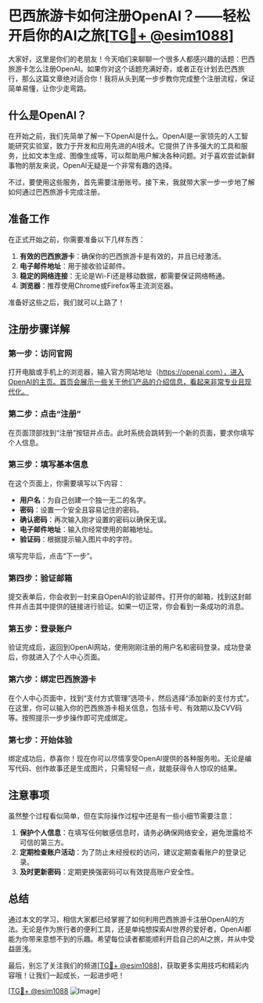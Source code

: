 # 巴西旅游卡如何注册OpenAI？——轻松开启你的AI之旅[[TG💪+ @esim1088](https://t.me/s/esim1088)]

大家好，这里是你们的老朋友！今天咱们来聊聊一个很多人都感兴趣的话题：巴西旅游卡怎么注册OpenAI。如果你对这个话题充满好奇，或者正在计划去巴西旅行，那么这篇文章绝对适合你！我将从头到尾一步步教你完成整个注册流程，保证简单易懂，让你少走弯路。

## 什么是OpenAI？

在开始之前，我们先简单了解一下OpenAI是什么。OpenAI是一家领先的人工智能研究实验室，致力于开发和应用先进的AI技术。它提供了许多强大的工具和服务，比如文本生成、图像生成等，可以帮助用户解决各种问题。对于喜欢尝试新鲜事物的朋友来说，OpenAI无疑是一个非常有趣的选择。

不过，要使用这些服务，首先需要注册账号。接下来，我就带大家一步一步地了解如何通过巴西旅游卡完成注册。

## 准备工作

在正式开始之前，你需要准备以下几样东西：

1. **有效的巴西旅游卡**：确保你的巴西旅游卡是有效的，并且已经激活。
2. **电子邮件地址**：用于接收验证邮件。
3. **稳定的网络连接**：无论是Wi-Fi还是移动数据，都需要保证网络畅通。
4. **浏览器**：推荐使用Chrome或Firefox等主流浏览器。

准备好这些之后，我们就可以上路了！

## 注册步骤详解

### 第一步：访问官网

打开电脑或手机上的浏览器，输入官方网站地址（https://openai.com），进入OpenAI的主页。首页会展示一些关于他们产品的介绍信息，看起来非常专业且现代化。

### 第二步：点击“注册”

在页面顶部找到“注册”按钮并点击。此时系统会跳转到一个新的页面，要求你填写个人信息。

### 第三步：填写基本信息

在这个页面上，你需要填写以下内容：
- **用户名**：为自己创建一个独一无二的名字。
- **密码**：设置一个安全且容易记住的密码。
- **确认密码**：再次输入刚才设置的密码以确保无误。
- **电子邮件地址**：输入你经常使用的邮箱地址。
- **验证码**：根据提示输入图片中的字符。

填写完毕后，点击“下一步”。

### 第四步：验证邮箱

提交表单后，你会收到一封来自OpenAI的验证邮件。打开你的邮箱，找到这封邮件并点击其中提供的链接进行验证。如果一切正常，你会看到一条成功的消息。

### 第五步：登录账户

验证完成后，返回到OpenAI网站，使用刚刚注册的用户名和密码登录。成功登录后，你就进入了个人中心页面。

### 第六步：绑定巴西旅游卡

在个人中心页面中，找到“支付方式管理”选项卡，然后选择“添加新的支付方式”。在这里，你可以输入你的巴西旅游卡相关信息，包括卡号、有效期以及CVV码等。按照提示一步步操作即可完成绑定。

### 第七步：开始体验

绑定成功后，恭喜你！现在你可以尽情享受OpenAI提供的各种服务啦。无论是编写代码、创作故事还是生成图片，只需轻轻一点，就能获得令人惊叹的结果。

## 注意事项

虽然整个过程看似简单，但在实际操作过程中还是有一些小细节需要注意：

1. **保护个人信息**：在填写任何敏感信息时，请务必确保网络安全，避免泄露给不可信的第三方。
2. **定期检查账户活动**：为了防止未经授权的访问，建议定期查看账户的登录记录。
3. **及时更新密码**：定期更换强密码可以有效提高账户安全性。

## 总结

通过本文的学习，相信大家都已经掌握了如何利用巴西旅游卡注册OpenAI的方法。无论是作为旅行者的便利工具，还是单纯想探索AI世界的爱好者，OpenAI都能为你带来意想不到的乐趣。希望每位读者都能顺利开启自己的AI之旅，并从中受益匪浅。

最后，别忘了关注我们的频道[[TG💪+ @esim1088](https://t.me/s/esim1088)]，获取更多实用技巧和精彩内容哦！让我们一起成长，一起进步吧！

[[TG💪+ @esim1088](https://t.me/s/esim1088) ![Image](https://i.postimg.cc/4NQfJmqS/Snipaste-2025-05-13-00-14-12.png)]